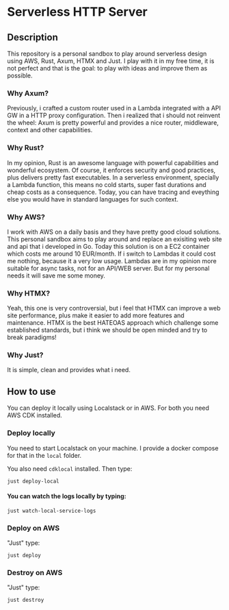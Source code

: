# Serverless HTTP Server

## Description

This repository is a personal sandbox to play around serverless design using AWS, Rust, Axum, HTMX and Just.
I play with it in my free time, it is not perfect and that is the goal: to play with ideas and improve them as possible.

### Why Axum?

Previously, i crafted a custom router used in a Lambda integrated with a API GW in a HTTP proxy configuration.
Then i realized that i should not reinvent the wheel: Axum is pretty powerful and provides a nice router, middleware, context and other capabilities.

### Why Rust?

In my opinion, Rust is an awesome language with powerful capabilities and wonderful ecosystem.
Of course, it enforces security and good practices, plus delivers pretty fast executables.
In a serverless environment, specially a Lambda function, this means no cold starts, super fast durations and cheap costs as a consequence.
Today, you can have tracing and eveything else you would have in standard languages for such context.

### Why AWS?

I work with AWS on a daily basis and they have pretty good cloud solutions.
This personal sandbox aims to play around and replace an exisiting web site and api that i developed in Go.
Today this solution is on a EC2 container which costs me around 10 EUR/month. If i switch to Lambdas it could cost me nothing, because it a very low usage.
Lambdas are in my opinion more suitable for async tasks, not for an API/WEB server. But for my personal needs it will save me some money.

### Why HTMX?

Yeah, this one is very controversial, but i feel that HTMX can improve a web site performance, plus make it easier to add more features and maintenance.
HTMX is the best HATEOAS approach which challenge some established standards, but i think we should be open minded and try to break paradigms!

### Why Just?

It is simple, clean and provides what i need.

## How to use

You can deploy it locally using Localstack or in AWS. For both you need AWS CDK installed.

### Deploy locally

You need to start Localstack on your machine. I provide a docker compose for that in the `local` folder.

You also need `cdklocal` installed. Then type:
```
just deploy-local
```

#### You can watch the logs locally by typing:
```
just watch-local-service-logs
```

### Deploy on AWS

"Just" type:
```
just deploy
```

### Destroy on AWS

"Just" type:
```
just destroy
```

